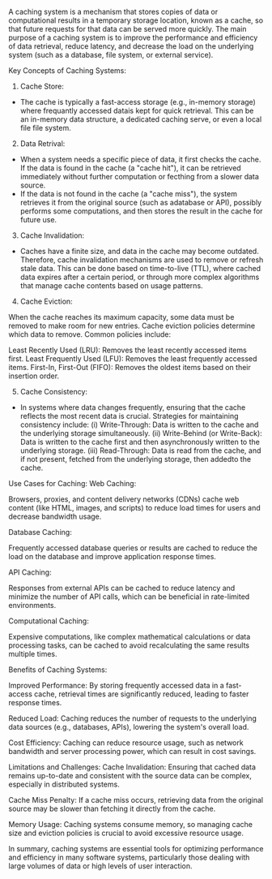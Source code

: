 A caching system is a mechanism that stores copies of data or computational 
results in a temporary storage location, known as a cache, so that future requests for that data 
can be served more quickly. The main purpose of a caching system is to improve the performance and efficiency of data retrieval, reduce latency, and decrease the load on the underlying system (such as a database, file system, or external service).

Key Concepts of Caching Systems:

1. Cache Store:
* The cache is typically a fast-access storage (e.g., in-memory storage) where frequantly accessed datais kept for quick retrieval. This can be an in-memory data structure, a dedicated caching serve, or even a local file file system.

2. Data Retrival:
* When a system needs a specific piece of data, it first checks the cache. If the data is found in the cache (a "cache hit"), it can be retrieved immediately without further computation or fecthing from a slower data source.
* If the data is not found in the cache (a "cache miss"), the system retrieves it from the original source (such as adatabase or API), possibly performs some computations, and then stores the result in the cache for future use.

3. Cache Invalidation:
* Caches have a finite size, and data in the cache may become outdated. Therefore, cache invalidation mechanisms are used to remove or refresh stale data. This can be done based on time-to-live (TTL), where cached data expires after a certain period, or through more complex algorithms that manage cache contents based on usage patterns.

4. Cache Eviction:

When the cache reaches its maximum capacity, some data must be removed to make room for new entries. Cache eviction policies determine which data to remove. Common policies include:

Least Recently Used (LRU): Removes the least recently accessed items first.
Least Frequently Used (LFU): Removes the least frequently accessed items.
First-In, First-Out (FIFO): Removes the oldest items based on their insertion order.

5. Cache Consistency:
* In systems where data changes frequently, ensuring that the cache reflects the most recent data is crucial. Strategies for maintaining consistency include:
(i) Write-Through: Data is written to the cache and the underlying storage simultaneously.
(ii) Write-Behind (or Write-Back): Data is written to the cache first and then asynchronously written to the underlying storage.
(iii) Read-Through: Data is read from the cache, and if not present, fetched from the underlying storage, then addedto the cache.


Use Cases for Caching:
Web Caching:

Browsers, proxies, and content delivery networks (CDNs) cache web content (like HTML, images, and scripts) to reduce load times for users and decrease bandwidth usage.

Database Caching:

Frequently accessed database queries or results are cached to reduce the load on the database and improve application response times.

API Caching:

Responses from external APIs can be cached to reduce latency and minimize the number of API calls, which can be beneficial in rate-limited environments.

Computational Caching:

Expensive computations, like complex mathematical calculations or data processing tasks, can be cached to avoid recalculating the same results multiple times.

Benefits of Caching Systems:

Improved Performance: By storing frequently accessed data in a fast-access cache, retrieval times are significantly reduced, leading to faster response times.

Reduced Load: Caching reduces the number of requests to the underlying data sources (e.g., databases, APIs), lowering the system's overall load.

Cost Efficiency: Caching can reduce resource usage, such as network bandwidth and server processing power, which can result in cost savings.

Limitations and Challenges:
Cache Invalidation: Ensuring that cached data remains up-to-date and consistent with the source data can be complex, especially in distributed systems.

Cache Miss Penalty: If a cache miss occurs, retrieving data from the original source may be slower than fetching it directly from the cache.

Memory Usage: Caching systems consume memory, so managing cache size and eviction policies is crucial to avoid excessive resource usage.

In summary, caching systems are essential tools for optimizing performance and efficiency in many software systems, particularly those dealing with large volumes of data or high levels of user interaction.








